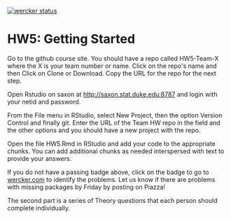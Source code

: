 [![wercker status](https://app.wercker.com/status/17c1145b75b89d6fa08a96f0cfa5f230/s/master "wercker status")](https://app.wercker.com/project/byKey/17c1145b75b89d6fa08a96f0cfa5f230)



# HW5: Getting Started

Go to the github course site. You should have a repo called HW5-Team-X where the X is your team number or name. Click on the repo's name and then Click on Clone or Download. Copy the URL for the repo for the next step.

Open Rstudio on saxon at http://saxon.stat.duke.edu:8787 and login with your netid and password.

From the File menu in RStudio, select New Project, then the option Version Control and finally git. Enter the URL of the Team HW repo in the field and the other options and you should have a new project with the repo.

Open the file HW5.Rmd in RStudio and add your code to the appropriate chunks. You can add additional chunks as needed interspersed with text to provide your answers.

If you do not have a passing badge above, click on the badge to go to [wercker.com](http://wercker.com) to identify the problems.  Let us know if there are problems with missing packages by Friday by posting on Piazza!

The second part is a series of Theory questions that each person should complete individually.
